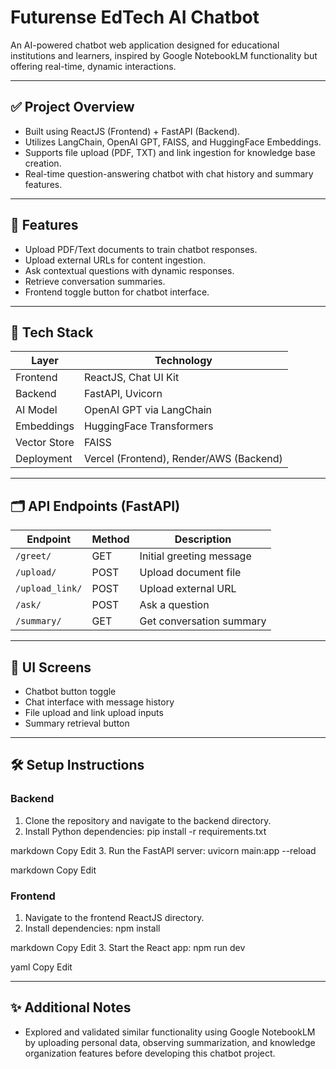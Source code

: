 # Futurense EdTech AI Chatbot

An AI-powered chatbot web application designed for educational institutions and learners, inspired by Google NotebookLM functionality but offering real-time, dynamic interactions.

---

## ✅ Project Overview

- Built using ReactJS (Frontend) + FastAPI (Backend).
- Utilizes LangChain, OpenAI GPT, FAISS, and HuggingFace Embeddings.
- Supports file upload (PDF, TXT) and link ingestion for knowledge base creation.
- Real-time question-answering chatbot with chat history and summary features.

---

## 📌 Features

- Upload PDF/Text documents to train chatbot responses.
- Upload external URLs for content ingestion.
- Ask contextual questions with dynamic responses.
- Retrieve conversation summaries.
- Frontend toggle button for chatbot interface.

---

## 🚀 Tech Stack

| Layer        | Technology                       |
|--------------|----------------------------------|
| Frontend     | ReactJS, Chat UI Kit             |
| Backend      | FastAPI, Uvicorn                 |
| AI Model     | OpenAI GPT via LangChain         |
| Embeddings   | HuggingFace Transformers         |
| Vector Store | FAISS                             |
| Deployment   | Vercel (Frontend), Render/AWS (Backend) |

---

## 🗂️ API Endpoints (FastAPI)

| Endpoint       | Method | Description                 |
|----------------|--------|----------------------------|
| `/greet/`      | GET    | Initial greeting message   |
| `/upload/`     | POST   | Upload document file       |
| `/upload_link/`| POST   | Upload external URL        |
| `/ask/`        | POST   | Ask a question             |
| `/summary/`    | GET    | Get conversation summary   |

---

## 📸 UI Screens

- Chatbot button toggle  
- Chat interface with message history  
- File upload and link upload inputs  
- Summary retrieval button  

---

## 🛠️ Setup Instructions

### Backend

1. Clone the repository and navigate to the backend directory.
2. Install Python dependencies:
pip install -r requirements.txt

markdown
Copy
Edit
3. Run the FastAPI server:
uvicorn main:app --reload

markdown
Copy
Edit

### Frontend

1. Navigate to the frontend ReactJS directory.
2. Install dependencies:
npm install

markdown
Copy
Edit
3. Start the React app:
npm run dev

yaml
Copy
Edit

---

## ✨ Additional Notes

- Explored and validated similar functionality using Google NotebookLM by uploading personal data, observing summarization, and knowledge organization features before developing this chatbot project.
